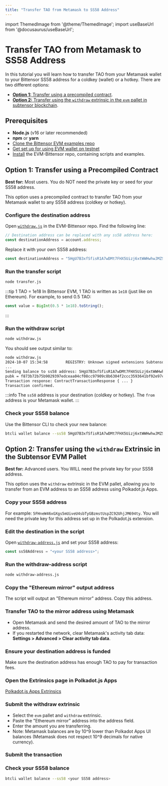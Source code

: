 ```yaml
---
title: "Transfer TAO from Metamask to SS58 Address"
---
```

import ThemedImage from '@theme/ThemedImage';
import useBaseUrl from '@docusaurus/useBaseUrl';

# Transfer TAO from Metamask to SS58 Address

In this tutorial you will learn how to transfer TAO from your Metamask wallet to your Bittensor SS58 address for a coldkey (wallet) or a hotkey. There are two different options:

- [**Option 1:** Transfer using a precompiled contract](#option-1-transfer-using-a-precompiled-contract).
- [**Option 2:** Transfer using the `withdraw` extrinsic in the `evm` pallet in subtensor blockchain](#option-2-transfer-using-the-withdraw-extrinsic-in-the-subtensor-evm-pallet).

## Prerequisites

- **Node.js** (v16 or later recommended)
- **npm** or **yarn**
- [Clone the Bittensor EVM examples repo](./install.md)
- [Get set up for using EVM wallet on testnet](./evm-testnet-with-metamask-wallet)
- [Install](./install) the EVM-Bittensor repo, containing scripts and examples.


## Option 1: Transfer using a Precompiled Contract

**Best for:** Most users. You do NOT need the private key or seed for your SS58 address.

This option uses a precompiled contract to transfer TAO from your Metamask wallet to any SS58 address (coldkey or hotkey).

### Configure the destination address

Open [`withdraw.js`](https://github.com/opentensor/evm-bittensor/blob/main/examples/withdraw.js) in the EVM-Bittensor repo. Find the following line:

```js
// Destination address can be replaced with any ss58 address here:
const destinationAddress = account.address;
```

Replace it with your own SS58 address:

```js
const destinationAddress = "5HgU7B3xfSfisR1A7wDMt7FHX5Uizj6xtWWHwhwJMZSrdN7y";
```


### Run the transfer script

```bash
node transfer.js
```

:::tip 1 TAO = 1e18
In Bittensor EVM, 1 TAO is written as `1e18` (just like on Ethereum). For example, to send 0.5 TAO:
```js
const value = BigInt(0.5 * 1e18).toString();
```
:::

### Run the withdraw script

```bash
node withdraw.js
```

You should see output similar to:

```bash showLineNumbers
node withdraw.js
2024-10-07 15:34:58        REGISTRY: Unknown signed extensions SubtensorSignedExtension, CommitmentsSignedExtension found, treating them as no-effect
...
Sending balance to ss58 address: 5HgU7B3xfSfisR1A7wDMt7FHX5Uizj6xtWWHwhwJMZSrdN7y
pubk = f873b72b75b9029397edceaa04cf08cc97909c8b6304f2ccc3593641bf92e97c
Transaction response: ContractTransactionResponse { ... }
Transaction confirmed.
```

:::info
The `ss58` address is your destination (coldkey or hotkey). The `from` address is your Metamask wallet.
:::

### Check your SS58 balance

Use the Bittensor CLI to check your new balance:

```bash
btcli wallet balance --ss58 5HgU7B3xfSfisR1A7wDMt7FHX5Uizj6xtWWHwhwJMZSrdN7y
```

## Option 2: Transfer using the `withdraw` Extrinsic in the Subtensor EVM Pallet

**Best for:** Advanced users. You WILL need the private key for your SS58 address.

This option uses the `withdraw` extrinsic in the EVM pallet, allowing you to transfer from an EVM address to an SS58 address using Polkadot.js Apps.

### Copy your SS58 address

For example: `5FHneW46xGXgs5mUiveU4sbTyGBzmstUspZC92UhjJM694ty`. You will need the private key for this address set up in the Polkadot.js extension.

### Edit the destination in the script

Open [`withdraw-address.js`](https://github.com/opentensor/evm-bittensor/blob/main/examples/withdraw-address.js) and set your SS58 address:

```js
const ss58Address = "<your SS58 address>";
```

### Run the withdraw-address script

```bash
node withdraw-address.js
```

### Copy the "Ethereum mirror" output address

The script will output an "Ethereum mirror" address. Copy this address.

### Transfer TAO to the mirror address using Metamask

- Open Metamask and send the desired amount of TAO to the mirror address.
- If you restarted the network, clear Metamask's activity tab data: **Settings > Advanced > Clear activity tab data**.

### Ensure your destination address is funded

Make sure the destination address has enough TAO to pay for transaction fees.

### Open the Extrinsics page in Polkadot.js Apps

[Polkadot.js Apps Extrinsics](https://polkadot.js.org/apps/?rpc=wss%3A%2F%2Ftest.chain.opentensor.ai%3A443#/extrinsics)

### Submit the withdraw extrinsic

- Select the `evm` pallet and `withdraw` extrinsic.
- Paste the "Ethereum mirror" address into the address field.
- Enter the amount you are transferring.
- Note: Metamask balances are by 10^9 lower than Polkadot Apps UI balances (Metamask does not respect 10^9 decimals for native currency).

### Submit the transaction

### Check your SS58 balance

```bash
btcli wallet balance --ss58 <your SS58 address>
```
